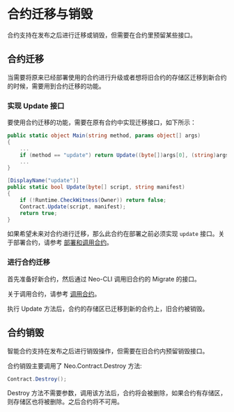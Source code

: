 # 合约迁移与销毁

合约支持在发布之后进行迁移或销毁，但需要在合约里预留某些接口。

## 合约迁移

当需要将原来已经部署使用的合约进行升级或者想将旧合约的存储区迁移到新合约的时候，需要用到合约迁移的功能。

### 实现 Update 接口
要使用合约迁移的功能，需要在原有合约中实现迁移接口，如下所示：

```c#
public static object Main(string method, params object[] args)
{
    ...
    if (method == "update") return Update((byte[])args[0], (string)args[1]);
    ...
}

[DisplayName("update")]
public static bool Update(byte[] script, string manifest)
{
    if (!Runtime.CheckWitness(Owner)) return false;
    Contract.Update(script, manifest);
    return true;
}
```

如果希望未来对合约进行迁移，那么此合约在部署之前必须实现 `update` 接口。关于部署合约，请参考 [部署和调用合约](deploy/deploy.md)。

### 进行合约迁移
首先准备好新合约，然后通过 Neo-CLI 调用旧合约的 Migrate 的接口。

关于调用合约，请参考 [调用合约](deploy/invoke.md)。

执行 Update 方法后，合约的存储区已迁移到新的合约上，旧合约被销毁。

## 合约销毁

智能合约支持在发布之后进行销毁操作，但需要在旧合约内预留销毁接口。

合约销毁主要调用了 Neo.Contract.Destroy 方法:

```c#
Contract.Destroy();
```

Destroy 方法不需要参数，调用该方法后，合约将会被删除，如果合约有存储区，则存储区也将被删除。之后合约将不可用。

